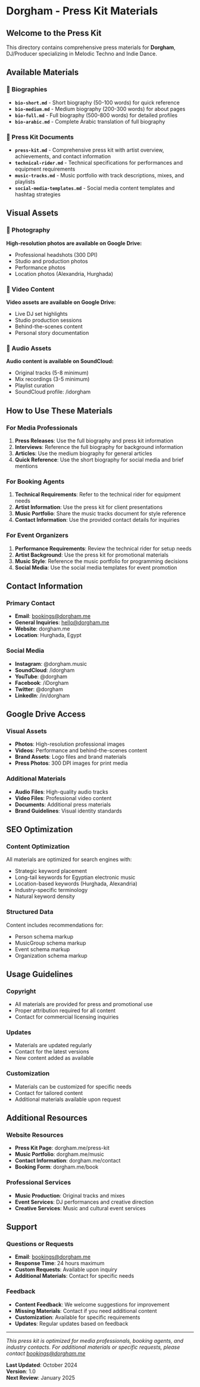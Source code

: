 # Dorgham - Press Kit Materials

## Welcome to the Press Kit

This directory contains comprehensive press materials for **Dorgham**, DJ/Producer specializing in Melodic Techno and Indie Dance.

## Available Materials

### 📝 Biographies
- **`bio-short.md`** - Short biography (50-100 words) for quick reference
- **`bio-medium.md`** - Medium biography (200-300 words) for about pages
- **`bio-full.md`** - Full biography (500-800 words) for detailed profiles
- **`bio-arabic.md`** - Complete Arabic translation of full biography

### 📄 Press Kit Documents
- **`press-kit.md`** - Comprehensive press kit with artist overview, achievements, and contact information
- **`technical-rider.md`** - Technical specifications for performances and equipment requirements
- **`music-tracks.md`** - Music portfolio with track descriptions, mixes, and playlists
- **`social-media-templates.md`** - Social media content templates and hashtag strategies

## Visual Assets

### 📸 Photography
**High-resolution photos are available on Google Drive:**
- Professional headshots (300 DPI)
- Studio and production photos
- Performance photos
- Location photos (Alexandria, Hurghada)

### 🎥 Video Content
**Video assets are available on Google Drive:**
- Live DJ set highlights
- Studio production sessions
- Behind-the-scenes content
- Personal story documentation

### 🎵 Audio Assets
**Audio content is available on SoundCloud:**
- Original tracks (5-8 minimum)
- Mix recordings (3-5 minimum)
- Playlist curation
- SoundCloud profile: /idorgham

## How to Use These Materials

### For Media Professionals
1. **Press Releases**: Use the full biography and press kit information
2. **Interviews**: Reference the full biography for background information
3. **Articles**: Use the medium biography for general articles
4. **Quick Reference**: Use the short biography for social media and brief mentions

### For Booking Agents
1. **Technical Requirements**: Refer to the technical rider for equipment needs
2. **Artist Information**: Use the press kit for client presentations
3. **Music Portfolio**: Share the music tracks document for style reference
4. **Contact Information**: Use the provided contact details for inquiries

### For Event Organizers
1. **Performance Requirements**: Review the technical rider for setup needs
2. **Artist Background**: Use the press kit for promotional materials
3. **Music Style**: Reference the music portfolio for programming decisions
4. **Social Media**: Use the social media templates for event promotion

## Contact Information

### Primary Contact
- **Email**: bookings@dorgham.me
- **General Inquiries**: hello@dorgham.me
- **Website**: dorgham.me
- **Location**: Hurghada, Egypt

### Social Media
- **Instagram**: @dorgham.music
- **SoundCloud**: /idorgham
- **YouTube**: @dorgham
- **Facebook**: /iDorgham
- **Twitter**: @dorgham
- **LinkedIn**: /in/dorgham

## Google Drive Access

### Visual Assets
- **Photos**: High-resolution professional images
- **Videos**: Performance and behind-the-scenes content
- **Brand Assets**: Logo files and brand materials
- **Press Photos**: 300 DPI images for print media

### Additional Materials
- **Audio Files**: High-quality audio tracks
- **Video Files**: Professional video content
- **Documents**: Additional press materials
- **Brand Guidelines**: Visual identity standards

## SEO Optimization

### Content Optimization
All materials are optimized for search engines with:
- Strategic keyword placement
- Long-tail keywords for Egyptian electronic music
- Location-based keywords (Hurghada, Alexandria)
- Industry-specific terminology
- Natural keyword density

### Structured Data
Content includes recommendations for:
- Person schema markup
- MusicGroup schema markup
- Event schema markup
- Organization schema markup

## Usage Guidelines

### Copyright
- All materials are provided for press and promotional use
- Proper attribution required for all content
- Contact for commercial licensing inquiries

### Updates
- Materials are updated regularly
- Contact for the latest versions
- New content added as available

### Customization
- Materials can be customized for specific needs
- Contact for tailored content
- Additional materials available upon request

## Additional Resources

### Website Resources
- **Press Kit Page**: dorgham.me/press-kit
- **Music Portfolio**: dorgham.me/music
- **Contact Information**: dorgham.me/contact
- **Booking Form**: dorgham.me/book

### Professional Services
- **Music Production**: Original tracks and mixes
- **Event Services**: DJ performances and creative direction
- **Creative Services**: Music and cultural event services

## Support

### Questions or Requests
- **Email**: bookings@dorgham.me
- **Response Time**: 24 hours maximum
- **Custom Requests**: Available upon inquiry
- **Additional Materials**: Contact for specific needs

### Feedback
- **Content Feedback**: We welcome suggestions for improvement
- **Missing Materials**: Contact if you need additional content
- **Customization**: Available for specific requirements
- **Updates**: Regular updates based on feedback

---

*This press kit is optimized for media professionals, booking agents, and industry contacts. For additional materials or specific requests, please contact bookings@dorgham.me*

**Last Updated**: October 2024  
**Version**: 1.0  
**Next Review**: January 2025